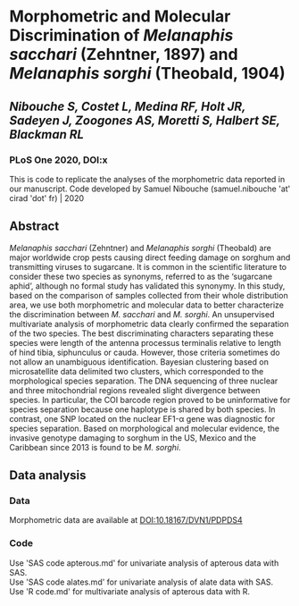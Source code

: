 # Morphometric and Molecular Discrimination of _Melanaphis sacchari_ (Zehntner, 1897) and _Melanaphis sorghi_ (Theobald, 1904)
## ***Nibouche S, Costet L, Medina RF, Holt JR, Sadeyen J, Zoogones AS, Moretti S, Halbert SE, Blackman RL***

### PLoS One 2020, DOI:x

This is code to replicate the analyses of the morphometric data reported in our manuscript.  Code developed by Samuel Nibouche (samuel.nibouche 'at' cirad 'dot' fr) | 2020

## Abstract

*Melanaphis sacchari* (Zehntner) and *Melanaphis sorghi* (Theobald) are major worldwide crop pests causing direct feeding damage on sorghum and transmitting viruses to sugarcane. It is common in the scientific literature to consider these two species as synonyms, referred to as the ‘sugarcane aphid’, although no formal study has validated this synonymy. In this study, based on the comparison of samples collected from their whole distribution area, we use both morphometric and molecular data to better characterize the discrimination between *M. sacchari* and *M. sorghi*. An unsupervised multivariate analysis of morphometric data clearly confirmed the separation of the two species. The best discriminating characters separating these species were length of the antenna processus terminalis relative to length of hind tibia, siphunculus or cauda. However, those criteria sometimes do not allow an unambiguous identification. Bayesian clustering based on microsatellite data delimited two clusters, which corresponded to the morphological species separation. The DNA sequencing of three nuclear and three mitochondrial regions revealed slight divergence between species. In particular, the COI barcode region proved to be uninformative for species separation because one haplotype is shared by both species. In contrast, one SNP located on the nuclear EF1-α gene was diagnostic for species separation. Based on morphological and molecular evidence, the invasive genotype damaging to sorghum in the US, Mexico and the Caribbean since 2013 is found to be *M. sorghi*.

## Data analysis
### Data
Morphometric data are available at [DOI:10.18167/DVN1/PDPDS4](http://dx.doi.org/10.18167/DVN1/PDPDS4)
### Code
Use 'SAS code apterous.md' for univariate analysis of apterous data with SAS.<br />
Use 'SAS code alates.md' for univariate analysis of alate data with SAS.<br />
Use 'R code.md' for multivariate analysis of apterous data with R.
